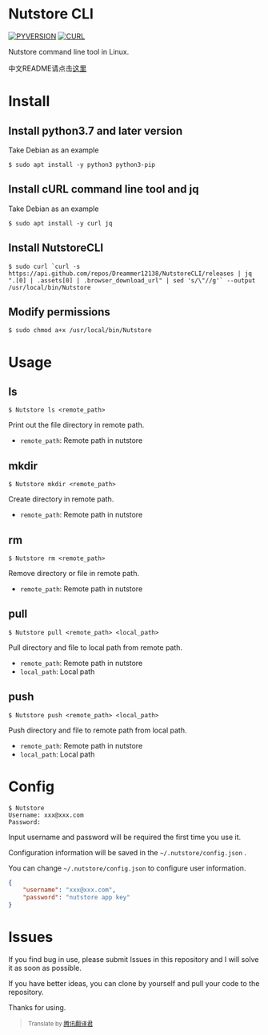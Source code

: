 <h1>Nutstore CLI</h1>

[![PYVERSION](https://img.shields.io/badge/Python-3.7.3-blue)](https://www.python.org) 
[![CURL](https://img.shields.io/badge/cURL-green)](http://curl.haxx.se)

Nutstore command line tool in Linux.

中文README请点击[这里](README_CN.md)

# Install

<h2>Install python3.7 and later version</h2>

Take Debian as an example

```shell
$ sudo apt install -y python3 python3-pip
```

<h2>Install cURL command line tool and jq</h2>

Take Debian as an example

```shell
$ sudo apt install -y curl jq
```

<h2>Install NutstoreCLI</h2>

```shell
$ sudo curl `curl -s https://api.github.com/repos/Dreammer12138/NutstoreCLI/releases | jq ".[0] | .assets[0] | .browser_download_url" | sed 's/\"//g'` --output /usr/local/bin/Nutstore
```

<h2>Modify permissions</h2>

```shell
$ sudo chmod a+x /usr/local/bin/Nutstore
```

# Usage

<h2>ls</h2>

```shell
$ Nutstore ls <remote_path>
```

Print out the file directory in remote path.

- `remote_path`: Remote path in nutstore

<h2>mkdir</h2>

```shell
$ Nutstore mkdir <remote_path>
```

Create directory in remote path.

- `remote_path`: Remote path in nutstore

<h2>rm</h2>

```shell
$ Nutstore rm <remote_path>
```

Remove directory or file in remote path.

- `remote_path`: Remote path in nutstore

<h2>pull</h2>

```shell
$ Nutstore pull <remote_path> <local_path>
```

Pull directory and file to local path from remote path.

- `remote_path`: Remote path in nutstore
- `local_path`: Local path

<h2>push</h2>

```shell
$ Nutstore push <remote_path> <local_path>
```

Push directory and file to remote path from local path.

- `remote_path`: Remote path in nutstore
- `local_path`: Local path

# Config

```shell
$ Nutstore
Username: xxx@xxx.com
Password: 
```

Input username and password will be required the first time you use it.

Configuration information will be saved in the `~/.nutstore/config.json` .

You can change `~/.nutstore/config.json` to configure user information.

```json
{
    "username": "xxx@xxx.com",
    "password": "nutstore app key"
}
```

# Issues

If you find bug in use, please submit Issues in this repository and I will solve it as soon as possible.

If you have better ideas, you can clone by yourself and pull your code to the repository.

Thanks for using.

>  <small>Translate by [腾讯翻译君](https://fanyi.qq.com)</small>